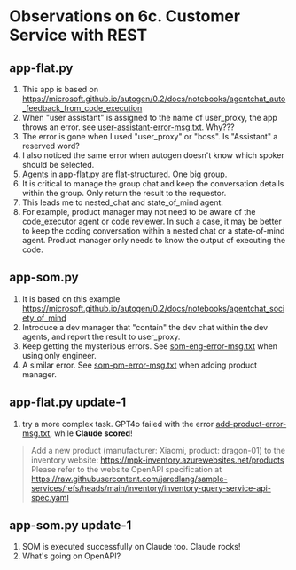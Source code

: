 # Observations on 6c. Customer Service with REST

## app-flat.py

1. This app is based on <https://microsoft.github.io/autogen/0.2/docs/notebooks/agentchat_auto_feedback_from_code_execution>
1. When "user assistant" is assigned to the name of user_proxy, the app throws an error. see [user-assistant-error-msg.txt](./user-assistant-error-msg.txt). Why???
2. The error is gone when I used "user_proxy" or "boss". Is "Assistant" a reserved word?
3. I also noticed the same error when autogen doesn't know which spoker should be selected.
4. Agents in app-flat.py are flat-structured. One big group.
5. It is critical to manage the group chat and keep the conversation details within the group. Only return the result to the requestor.
6. This leads me to nested_chat and state_of_mind agent.
7. For example, product manager may not need to be aware of the code_executor agent or code reviewer. In such a case, it may be better to keep the coding conversation within a nested chat or a state-of-mind agent. Product manager only needs to know the output of executing the code.

## app-som.py

1. It is based on this example <https://microsoft.github.io/autogen/0.2/docs/notebooks/agentchat_society_of_mind>
2. Introduce a dev manager that "contain" the dev chat within the dev agents, and report the result to user_proxy.
3. Keep getting the mysterious errors. See [som-eng-error-msg.txt](./som-eng-error-msg.txt) when using only engineer.
4. A similar error. See [som-pm-error-msg.txt](./som-pm-error-msg.txt) when adding product manager.

## app-flat.py update-1

1. try a more complex task. GPT4o failed with the error [add-product-error-msg.txt](./add-product-error-msg.txt), while **Claude scored**!

> Add a new product (manufacturer: Xiaomi, product: dragon-01) to the inventory website: https://mpk-inventory.azurewebsites.net/products
> Please refer to the website OpenAPI specification at https://raw.githubusercontent.com/jaredlang/sample-services/refs/heads/main/inventory/inventory-query-service-api-spec.yaml

## app-som.py update-1

1. SOM is executed successfully on Claude too. Claude rocks!
2. What's going on OpenAPI?
